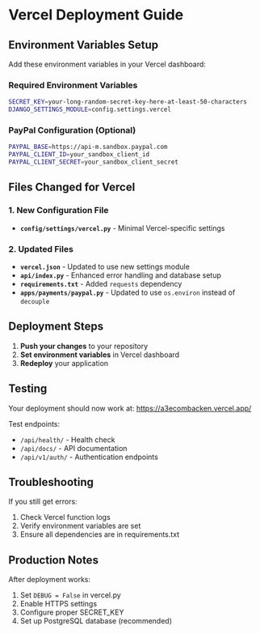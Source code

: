 # Vercel Deployment Guide

## Environment Variables Setup

Add these environment variables in your Vercel dashboard:

### Required Environment Variables
```bash
SECRET_KEY=your-long-random-secret-key-here-at-least-50-characters
DJANGO_SETTINGS_MODULE=config.settings.vercel
```

### PayPal Configuration (Optional)
```bash
PAYPAL_BASE=https://api-m.sandbox.paypal.com
PAYPAL_CLIENT_ID=your_sandbox_client_id
PAYPAL_CLIENT_SECRET=your_sandbox_client_secret
```

## Files Changed for Vercel

### 1. New Configuration File
- **`config/settings/vercel.py`** - Minimal Vercel-specific settings

### 2. Updated Files
- **`vercel.json`** - Updated to use new settings module
- **`api/index.py`** - Enhanced error handling and database setup
- **`requirements.txt`** - Added `requests` dependency
- **`apps/payments/paypal.py`** - Updated to use `os.environ` instead of `decouple`

## Deployment Steps

1. **Push your changes** to your repository
2. **Set environment variables** in Vercel dashboard
3. **Redeploy** your application

## Testing

Your deployment should now work at: https://a3ecombacken.vercel.app/

Test endpoints:
- `/api/health/` - Health check
- `/api/docs/` - API documentation  
- `/api/v1/auth/` - Authentication endpoints

## Troubleshooting

If you still get errors:
1. Check Vercel function logs
2. Verify environment variables are set
3. Ensure all dependencies are in requirements.txt

## Production Notes

After deployment works:
1. Set `DEBUG = False` in vercel.py
2. Enable HTTPS settings
3. Configure proper SECRET_KEY
4. Set up PostgreSQL database (recommended)